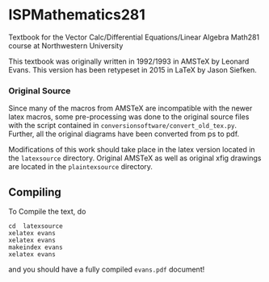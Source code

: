 # ISPMathematics281
Textbook for the Vector Calc/Differential Equations/Linear Algebra 
Math281 course at Northwestern University

This textbook was originally written in 1992/1993 in AMSTeX
by Leonard Evans.  This version has been retypeset in 2015 in
LaTeX by Jason Siefken.

### Original Source
Since many of the macros from AMSTeX are incompatible with
the newer latex macros, some pre-processing was done to the original
source files with the script contained in `conversionsoftware/convert_old_tex.py`.
Further, all the original diagrams have been converted from ps to pdf.

Modifications of this work should take place in the latex
version located in the `latexsource` directory.  Original
AMSTeX as well as original xfig drawings are located in
the `plaintexsource` directory.

## Compiling
To Compile the text, do

	cd  latexsource
	xelatex evans
	xelatex evans
	makeindex evans
	xelatex evans

and you should have a fully compiled `evans.pdf` document!
